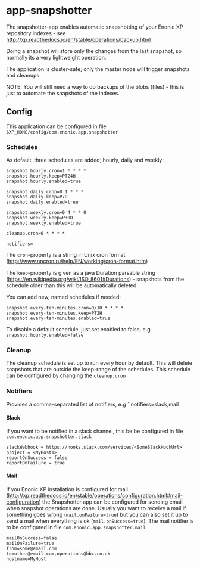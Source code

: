 # app-snapshotter

The snapshotter-app enables automatic snapshotting of your Enonic XP repository indexes - see http://xp.readthedocs.io/en/stable/operations/backup.html

Doing a snapshot will store only the changes from the last snapshot, so normally its a very lightweight operation.

The application is cluster-safe; only the master node will trigger snapshots and cleanups.

NOTE: You will still need a way to do backups of the blobs (files) - this is just to automate the snapshots of the indexes.


## Config

This application can be configured in file ``$XP_HOME/config/com.enonic.app.snapshotter``

### Schedules

As default, three schedules are added; hourly, daily and weekly:

    snapshot.hourly.cron=1 * * * *
    snapshot.hourly.keep=PT24H
    snapshot.hourly.enabled=true

    snapshot.daily.cron=0 1 * * *
    snapshot.daily.keep=P7D
    snapshot.daily.enabled=true

    snapshot.weekly.cron=0 4 * * 0
    snapshot.weekly.keep=P30D
    snapshot.weekly.enabled=true

    cleanup.cron=0 * * * *
    
    notifiers=

  
The ``cron``-property is a string in Unix cron format (http://www.nncron.ru/help/EN/working/cron-format.htm)

The ``keep``-property is given as a java Duration parsable string (https://en.wikipedia.org/wiki/ISO_8601#Durations) - snapshots from the schedule older than this will be automatically deleted

You can add new, named schedules if needed:

    snapshot.every-ten-minutes.cron=0/10 * * * *
    snapshot.every-ten-minutes.keep=PT2H
    snapshot.every-ten-minutes.enabled=true

To disable a default schedule, just set enabled to false, e.g ``snapshot.hourly.enabled=false``

### Cleanup

The cleanup schedule is set up to run every hour by default. This will delete snapshots that are outside the keep-range of the schedules. This schedule can be configured by changing the ``cleanup.cron``

### Notifiers

Provides a comma-separated list of notifiers, e.g ``notifiers=slack,mail

#### Slack

If you want to be notified in a slack channel, this be be configured in file ``com.enonic.app.snapshotter.slack``

    slackWebhook = https://hooks.slack.com/services/<SomeSlackHookUrl>
    project = <MyHost1>
    reportOnSuccess = false
    reportOnFailure = true


#### Mail

If you Enonic XP installation is configured for mail (http://xp.readthedocs.io/en/stable/operations/configuration.html#mail-configuration) the Snapshotter app can be configured for sending email when snapshot operations are done. Usually you want to receive a mail if something goes wrong (``mail.onFailure=true``) but you can also set it up to send a mail when everything is ok (``mail.onSuccess=true``). The mail notifier is to be configured in file ``com.enonic.app.snapshotter.mail``

    mailOnSuccess=false
    mailOnFailure=true
    from=some@email.com
    to=other@email.com,operations@bbc.co.uk
    hostname=MyHost

